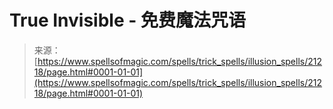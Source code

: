 <!--yml

category: 未分类

date: 2024-06-12 19:04:33

-->

# True Invisible - 免费魔法咒语

> 来源：[https://www.spellsofmagic.com/spells/trick_spells/illusion_spells/21218/page.html#0001-01-01](https://www.spellsofmagic.com/spells/trick_spells/illusion_spells/21218/page.html#0001-01-01)
